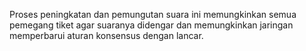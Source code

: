 Proses peningkatan dan pemungutan suara ini memungkinkan semua pemegang tiket agar suaranya didengar dan memungkinkan jaringan memperbarui aturan konsensus dengan lancar.